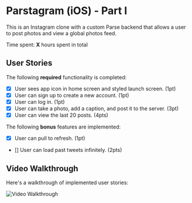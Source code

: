 # Parstagram (iOS) - Part I

This is an Instagram clone with a custom Parse backend that allows a user to post photos and view a global photos feed.

Time spent: **X** hours spent in total

## User Stories

The following **required** functionality is completed:

- [X] User sees app icon in home screen and styled launch screen. (1pt)
- [X] User can sign up to create a new account. (1pt)
- [X] User can log in. (1pt)
- [X] User can take a photo, add a caption, and post it to the server. (3pt)
- [X] User can view the last 20 posts. (4pts)

The following **bonus** features are implemented:

- [X] User can pull to refresh. (1pt)
- [] User can load past tweets infinitely. (2pts)

## Video Walkthrough

Here's a walkthrough of implemented user stories:

<img src='https://github.com/patrick141/Parstagram-iOS/raw/main/parstagram1.gif' title='Video Walkthrough' width='' alt='Video Walkthrough' />

